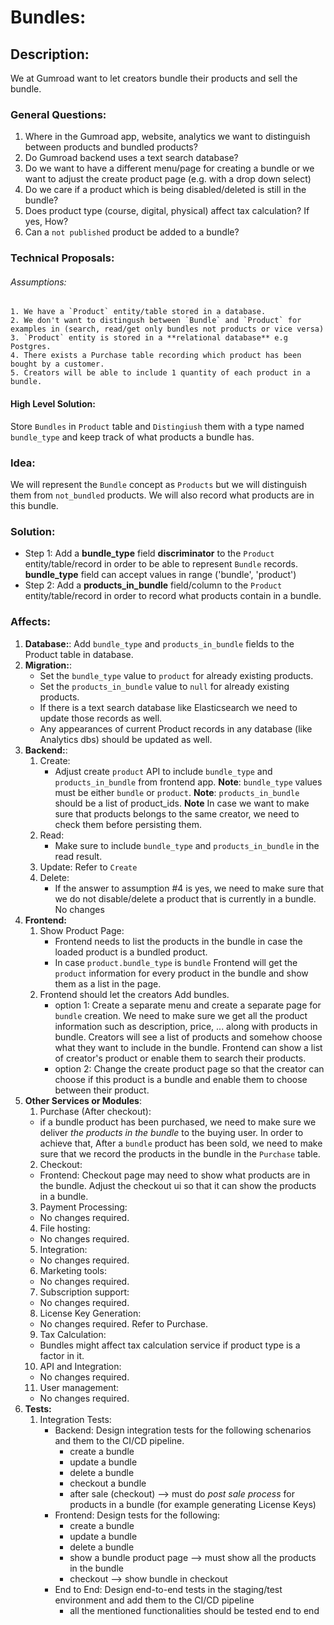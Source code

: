 # Bundles:

## Description:

We at Gumroad want to let creators bundle their products and sell the bundle. 

### General Questions:
1. Where in the Gumroad app, website, analytics we want to distinguish between products and bundled products?
2. Do Gumroad backend uses a text search database? 
3. Do we want to have a different menu/page for creating a bundle or we want to adjust the create product page (e.g. with a drop down select)
4. Do we care if a product which is being disabled/deleted is still in the bundle?
5. Does product type (course, digital, physical) affect tax calculation? If yes, How? 
6. Can a `not published` product be added to a bundle?


### Technical Proposals:
###### Assumptions:
    1. We have a `Product` entity/table stored in a database.    
    2. We don't want to distingush between `Bundle` and `Product` for examples in (search, read/get only bundles not products or vice versa)
    3. `Product` entity is stored in a **relational database** e.g Postgres. 
    4. There exists a Purchase table recording which product has been bought by a customer.
    5. Creators will be able to include 1 quantity of each product in a bundle. 

#### High Level Solution:
Store `Bundles` in `Product` table and `Distingiush` them with a type named `bundle_type` and keep track of what products a bundle has. 
    
### Idea: 
We will represent the `Bundle` concept as `Products` but we will distinguish them from `not_bundled` products. We will also record what products are in this bundle. 

### Solution:
- Step 1: Add a **bundle_type** field **discriminator** to the `Product` entity/table/record in order to be able to represent `Bundle` records. **bundle_type** field can accept values in range ('bundle', 'product')
- Step 2: Add a **products_in_bundle** field/column to the `Product` entity/table/record in order to record what products contain in a bundle.

### Affects:
1. **Database:**:
Add `bundle_type` and `products_in_bundle` fields to the Product table in database.
2. **Migration:**:
    - Set the `bundle_type` value to `product` for already existing products. 
    - Set the `products_in_bundle` value to `null` for already existing products.   
    - If there is a text search database like Elasticsearch we need to update those records as well.
    - Any appearances of current Product records in any database (like Analytics dbs) should be updated as well.        
3. **Backend:**: 
    1. Create:  
        - Adjust create `product` API to include `bundle_type` and `products_in_bundle` from frontend app.
        **Note**: `bundle_type` values must be either `bundle` or `product`.
        **Note**: `products_in_bundle` should be a list of product_ids. 
        **Note** In case we want to make sure that products belongs to the same creator, we need to check them before persisting them.  
    2. Read:
        - Make sure to include `bundle_type` and `products_in_bundle` in the read result.
    3. Update: 
        Refer to `Create`
    4. Delete:
        - If the answer to assumption #4 is yes, we need to make sure that we do not disable/delete a product that is currently in a bundle. 
        No changes 
4. **Frontend:**
    1. Show Product Page:             
        - Frontend needs to list the products in the bundle in case the loaded product is a bundled product. 
        - In case `product.bundle_type` is `bundle` Frontend will get the `product` information for every product in the bundle and show them as a list in the page. 
    2. Frontend should let the creators Add bundles. 
        - option 1: Create a separate menu and create a separate page for `bundle` creation. We need to make sure we get all the product information such as description, price, ... along with products in bundle. 
        Creators will see a list of products and somehow choose what they want to include in the bundle.
        Frontend can show a list of creator's product or enable them to search their products. 
        - option 2: Change the create product page so that the creator can choose if this product is a bundle and enable them to choose between their product. 
5. **Other Services or Modules**:
    1. Purchase (After checkout):
    -   if a bundle product has been purchased, we need to make sure we deliver *the products in the bundle* to the buying user. In order to achieve that, After a `bundle` product has been sold, we need to make sure that we record the products in the bundle in the `Purchase` table. 
    2. Checkout: 
    - Frontend: Checkout page may need to show what products are in the bundle. Adjust the checkout ui so that it can show the products in a bundle. 
    3. Payment Processing:
    - No changes required. 
    4. File hosting:
    - No changes required.
    5. Integration: 
    - No changes required.
    6. Marketing tools:
    - No changes required.  
    7. Subscription support:
    - No changes required.
    8. License Key Generation:
    - No changes required. Refer to Purchase.
    9. Tax Calculation:
    - Bundles might affect tax calculation service if product type is a factor in it.  
    10. API and Integration:
    - No changes required. 
    11. User management:
    - No changes required. 
6. **Tests:**
    1. Integration Tests:
        - Backend: Design integration tests for the following schenarios and them to the CI/CD pipeline.
            - create a bundle
            - update a bundle 
            - delete a bundle
            - checkout a bundle
            - after sale (checkout) --> must do *post sale process* for products in a bundle (for example generating License Keys)
        - Frontend: Design tests for the following:
            - create a bundle
            - update a bundle
            - delete a bundle
            - show a bundle product page --> must show all the products in the bundle
            - checkout --> show bundle in checkout            
        - End to End: Design end-to-end tests in the staging/test environment and add them to the CI/CD pipeline
            - all the mentioned functionalities should be tested end to end
